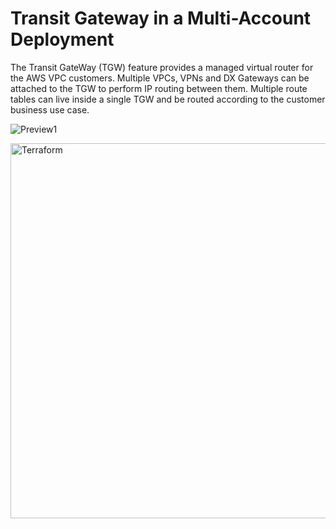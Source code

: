 # Transit Gateway in a Multi-Account Deployment

The Transit GateWay (TGW) feature provides a managed virtual router for the AWS VPC customers. Multiple VPCs, VPNs and DX Gateways can be attached to the TGW to perform IP routing between them. Multiple route tables can live inside a single TGW and be routed according to the customer business use case.

![Preview1](./img1.PNG)

<img alt="Terraform" src="https://www.draw.io/?lightbox=1&highlight=0000ff&edit=_blank&layers=1&nav=1&title=TransitGW-DXGW.xml#R7Vtbc6s2EP41nmkf4gGEMDz6kqRnJp05M%2B6cy1NGARnTYOSCfDu%2FvhJIGEk4x02xG7tOnJhd0Epo99ubcQ%2BMF9vHHC3nv5MIpz3HirY9MOk5TmD77D9n7CrGHQSg4sR5ElU8e8%2BYJj%2BwYFqCu0oiXCgXUkJSmixVZkiyDIdU4aE8Jxv1shlJ1VmXKMYGYxqi1OR%2BTSI6r7g%2BtPb833ASz%2BXMtiXOLJC8WDCKOYrIpsEC9z0wzgmh1dFiO8Yp3zy5L9W4hwNn64XlOKPHDHCqAWuUrsS9DcOQrPjgIeOzPw8tlj0wyl4K%2FiZWTXdyK5YkyWi5nXDEXmy2sdWD7MyYU30HagydHqgM26S4DJWh0wOVYevibW1%2BW19gg2FQinhLm99qLJC9wIisaJpkeFwbnsWYcY6ihClkTFKSM15GMrZ7ozldpIyy2eFmnlA8XaKQ7%2BqGgYbxZiSjwvRtR9Ji47lUZjpLfrzYxhxlfbQp3H6ck9WynPITM%2F7Ws8%2Fs8DlMySriQmhOXrFcWM8Bw%2BFoMPL5dEmaagte45wmDAXDNIm5bEr4VEhQKZ5RLpHdRZLFTyU1AZZYedsUESrmOBK3Y1quMGY%2BK942WMKSHzFZYJrv2CXyrCtQtZO4GwjGZo9SB8CKN28g1AHiQiQ8Q1wL34OHHQj8tGMJGFj68nl8A8zlA2a9DNug4g8CO%2FBOCpV6CgUqbFFZ1ClwfKgCx3FN4NgSI03g2F0AxzVAgiMWbwVJcjonMclQer%2FnanvQsAy8Teg3zmZWV1HfxUX8eLJtEjtJZGzFjUGc%2FC7lcWI%2FrKTkuD8xpTthcmhFCbfnerVPhOu8lNG0zDdVVpBVHoo98ERig%2FIYy6sEj2%2FPm3rNcYposlbTlX%2BjImj4tj9ylBUJZcwvnx4MBTLDo6peclwkP9BLjUbVD04a6AjZruC8BUSLJIpK5afoBacjFL7GpRk0ADMrf47acvcASuq0USxWycza0MP9GfRVAFXU0WoQsj%2FzPWlcQmazgule11O9hKNU5xmqmyQ597WOJb2urj3d%2F7KNDVw4eXAavrkSkpQ%2BM%2BNWrzlCNgYOgTWChq5vMa8t5mmen%2F0%2BcH2aYac2cSUmSKw8cWh8JgyZlWpqzOhgeiGUkkUb7P5BmJULl77a3kc1HtEOBd1lTqJVSKuIO1q2ht6otK%2FnuoTrPuoB31VB67VEPQnsZtALOoh5g5PEvGbEq%2BPfBcW8oCXmuf9VzPNPoSL7ClUkuwjnV1FgxLae46XcW0TJWtGd99eK91RGPDG5Ey6PdziE16vPs6NYvKciR88aPK0ZYr2Ptc%2BdHhHFG7STs7H71SaU7PJ%2BJFczy73RHfLZDUPUla7VJF34Vej0tXrCDQZmPeG01BNdlBOyS9iwiunqJcNmnnPLSy6uFi8qTV53OR7YKnyABU342C2ZCYQdwMc24GMAp9VSjspH67TzbZW0JaMtNgP6LKIUTM4zM4oNyV%2BfEz5uVtqiXo48QB8C97BJq3o8Ojger1dWRemOEbiuoVmZGyoNSq8Dxf6k2c8EWL9M5%2BwOoynO10mIi19vLvPyXebV9vuBFWhpRlu%2F327r93t%2BB3gCJ6nhLrFv2V3mr3XCpOeEsD%2FwmHqh7%2FP8MgCaG%2FU1%2F1hVLEJK8%2FNPQ7CjSRpoGWhV6BiS3tGIk5XspVUrNN7cIUpROF9wvV9TqWIHwQFDUjKtlkLF6cKBwJsDaekw2C2ffARd%2B5mjdWS2z88JWhV7d5Nvj18%2FDgBRHoqzwO8oonueikfoOQYepfPvHI6Dt%2FPj28Mvt2T44ybDrjfQi8vzPv4i%2BxG351%2BuDTNX%2F%2FwLtI2O9XmfgLHNDzJuLetrgc%2F%2FoWUNbd9obZ6zaS0%2FS7o1rbtuWkNvoOn1jC3rujy8VcinbrFBH%2FSdZotN0%2Fp7O2zQ1x7KPmGHTYL%2B1mH7MB026HhGYDhhj42R%2By%2FPVBa0%2FwoSuP8b" width="600px">
